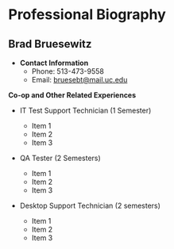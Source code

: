 # Professional Biography

## Brad Bruesewitz

* **Contact Information**
	* Phone: 513-473-9558
	* Email: bruesebt@mail.uc.edu


**Co-op and Other Related Experiences**

* IT Test Support Technician (1 Semester)
	* Item 1
	* Item 2
	* Item 3

* QA Tester (2 Semesters)
	* Item 1
	* Item 2 
	* Item 3

* Desktop Support Technician (2 semesters)
	* Item 1
	* Item 2
	* Item 3
